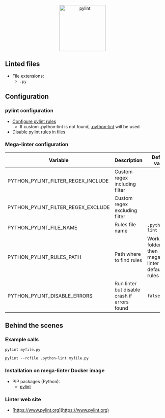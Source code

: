 <!-- markdownlint-disable MD033 MD041 -->
<!-- Generated by .automation/build.py, please do not update manually -->

<div align="center">
  <a href="https://www.pylint.org" target="blank" title="Visit linter Web Site">
    <img src="https://www.pylint.org/pylint.svg" alt="pylint" height="150px">
  </a>
</div>

## Linted files

- File extensions:
  - `.py`

## Configuration

### pylint configuration

- [Configure pylint rules](https://github.com/PyCQA/pylint/blob/master/pylintrc)
  - If custom .python-lint is not found, [.python-lint](https://github.com/nvuillam/mega-linter/tree/master_megalinter/TEMPLATES/.python-lint) will be used
- [Disable pylint rules in files](https://pylint.readthedocs.io/en/latest/user_guide/message-control.html)

### Mega-linter configuration

| Variable | Description | Default value |
| ----------------- | -------------- | -------------- |
| PYTHON_PYLINT_FILTER_REGEX_INCLUDE | Custom regex including filter |  |
| PYTHON_PYLINT_FILTER_REGEX_EXCLUDE | Custom regex excluding filter |  |
| PYTHON_PYLINT_FILE_NAME | Rules file name | `.python-lint` |
| PYTHON_PYLINT_RULES_PATH | Path where to find rules | Workspace folder, then mega-linter default rules |
| PYTHON_PYLINT_DISABLE_ERRORS | Run linter but disable crash if errors found | `false` |

## Behind the scenes

### Example calls

```shell
pylint myfile.py
```

```shell
pylint --rcfile .python-lint myfile.py
```


### Installation on mega-linter Docker image

- PIP packages (Python):
  - [pylint](https://pypi.org/project/pylint)

### Linter web site
- [https://www.pylint.org](https://www.pylint.org)

